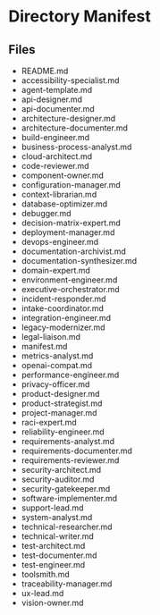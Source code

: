 # Directory Manifest

## Files

- README.md
- accessibility-specialist.md
- agent-template.md
- api-designer.md
- api-documenter.md
- architecture-designer.md
- architecture-documenter.md
- build-engineer.md
- business-process-analyst.md
- cloud-architect.md
- code-reviewer.md
- component-owner.md
- configuration-manager.md
- context-librarian.md
- database-optimizer.md
- debugger.md
- decision-matrix-expert.md
- deployment-manager.md
- devops-engineer.md
- documentation-archivist.md
- documentation-synthesizer.md
- domain-expert.md
- environment-engineer.md
- executive-orchestrator.md
- incident-responder.md
- intake-coordinator.md
- integration-engineer.md
- legacy-modernizer.md
- legal-liaison.md
- manifest.md
- metrics-analyst.md
- openai-compat.md
- performance-engineer.md
- privacy-officer.md
- product-designer.md
- product-strategist.md
- project-manager.md
- raci-expert.md
- reliability-engineer.md
- requirements-analyst.md
- requirements-documenter.md
- requirements-reviewer.md
- security-architect.md
- security-auditor.md
- security-gatekeeper.md
- software-implementer.md
- support-lead.md
- system-analyst.md
- technical-researcher.md
- technical-writer.md
- test-architect.md
- test-documenter.md
- test-engineer.md
- toolsmith.md
- traceability-manager.md
- ux-lead.md
- vision-owner.md

